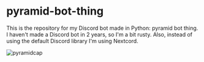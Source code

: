 # pyramid-bot-thing
This is the repository for my Discord bot made in Python: pyramid bot thing.
I haven't made a Discord bot in 2 years, so I'm a bit rusty. Also, instead of using the default Discord library I'm using Nextcord.

![pyramidcap](https://github.com/lukan2690/pyramid-bot-thing/assets/136691159/dc420172-eadf-4f78-ae2b-138f88aada49)
